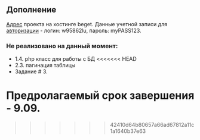 ## Дополнение
[Адрес](http://w95862lu.beget.tech) проекта на хостинге beget.
Данные учетной записи для [авторизации](https://cp.beget.com/login?next=/fm) - логин: w95862lu, пароль: myPASS123.
### Не реализовано на данный момент:
- 1.4. php класс для работы с БД
<<<<<<< HEAD
- 2.3. пагинация таблицы
- Задание # 3.

Предролагаемый срок завершения - 9.09.
=======
>>>>>>> 42410d64b80657a66ad67812a11c1a1640b37e63
